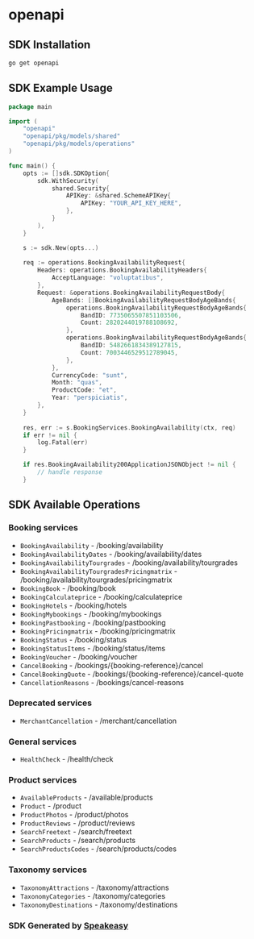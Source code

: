 # openapi

<!-- Start SDK Installation -->
## SDK Installation

```bash
go get openapi
```
<!-- End SDK Installation -->

## SDK Example Usage
<!-- Start SDK Example Usage -->
```go
package main

import (
    "openapi"
    "openapi/pkg/models/shared"
    "openapi/pkg/models/operations"
)

func main() {
    opts := []sdk.SDKOption{
        sdk.WithSecurity(
            shared.Security{
                APIKey: &shared.SchemeAPIKey{
                    APIKey: "YOUR_API_KEY_HERE",
                },
            }
        ),
    }

    s := sdk.New(opts...)
    
    req := operations.BookingAvailabilityRequest{
        Headers: operations.BookingAvailabilityHeaders{
            AcceptLanguage: "voluptatibus",
        },
        Request: &operations.BookingAvailabilityRequestBody{
            AgeBands: []BookingAvailabilityRequestBodyAgeBands{
                operations.BookingAvailabilityRequestBodyAgeBands{
                    BandID: 7735065507851103506,
                    Count: 2820244019788108692,
                },
                operations.BookingAvailabilityRequestBodyAgeBands{
                    BandID: 5482661834389127815,
                    Count: 7003446529512789045,
                },
            },
            CurrencyCode: "sunt",
            Month: "quas",
            ProductCode: "et",
            Year: "perspiciatis",
        },
    }
    
    res, err := s.BookingServices.BookingAvailability(ctx, req)
    if err != nil {
        log.Fatal(err)
    }

    if res.BookingAvailability200ApplicationJSONObject != nil {
        // handle response
    }
```
<!-- End SDK Example Usage -->

<!-- Start SDK Available Operations -->
## SDK Available Operations

### Booking services

* `BookingAvailability` - /booking/availability
* `BookingAvailabilityDates` - /booking/availability/dates
* `BookingAvailabilityTourgrades` - /booking/availability/tourgrades
* `BookingAvailabilityTourgradesPricingmatrix` - /booking/availability/tourgrades/pricingmatrix
* `BookingBook` - /booking/book
* `BookingCalculateprice` - /booking/calculateprice
* `BookingHotels` - /booking/hotels
* `BookingMybookings` - /booking/mybookings
* `BookingPastbooking` - /booking/pastbooking
* `BookingPricingmatrix` - /booking/pricingmatrix
* `BookingStatus` - /booking/status
* `BookingStatusItems` - /booking/status/items
* `BookingVoucher` - /booking/voucher
* `CancelBooking` - /bookings/{booking-reference}/cancel
* `CancelBookingQuote` - /bookings/{booking-reference}/cancel-quote
* `CancellationReasons` - /bookings/cancel-reasons

### Deprecated services

* `MerchantCancellation` - /merchant/cancellation

### General services

* `HealthCheck` - /health/check

### Product services

* `AvailableProducts` - /available/products
* `Product` - /product
* `ProductPhotos` - /product/photos
* `ProductReviews` - /product/reviews
* `SearchFreetext` - /search/freetext
* `SearchProducts` - /search/products
* `SearchProductsCodes` - /search/products/codes

### Taxonomy services

* `TaxonomyAttractions` - /taxonomy/attractions
* `TaxonomyCategories` - /taxonomy/categories
* `TaxonomyDestinations` - /taxonomy/destinations

<!-- End SDK Available Operations -->

### SDK Generated by [Speakeasy](https://docs.speakeasyapi.dev/docs/using-speakeasy/client-sdks)

